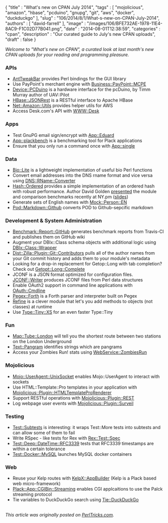 {
   "title" : "What's new on CPAN July 2014",
   "tags" : [
      "mojolicious",
      "amazon",
      "hbase",
      "pcduino",
      "gnupg",
      "git",
      "aws",
      "docker",
      "duckduckgo"
   ],
   "slug" : "106/2014/8/1/What-s-new-on-CPAN-July-2014",
   "authors" : [
      "david-farrell"
   ],
   "image" : "/images/106/BFE732AE-1978-11E4-8AC9-F1C02D77B041.png",
   "date" : "2014-08-01T12:38:59",
   "categories" : "cpan",
   "description" : "Our curated guide to July's new CPAN uploads",
   "draft" : false
}


*Welcome to "What's new on CPAN", a curated look at last month's new CPAN uploads for your reading and programming pleasure.*

### APIs

-   [AntTweakBar](https://metacpan.org/pod/AntTweakBar) provides Perl bindings for the GUI library
-   Use PayPoint's merchant engine with [Business::PayPoint::MCPE](https://metacpan.org/pod/Business::PayPoint::MCPE)
-   [Device::PCDuino](https://metacpan.org/pod/Device::PCDuino) is a hardware interface for the pcDuino, by Timm Murray author of UAV::Pilot
-   [HBase::JSONRest](https://metacpan.org/pod/HBase::JSONRest) is a RESTful interface to Apache HBase
-   [Net::Amazon::Utils](https://metacpan.org/pod/Net::Amazon::Utils) provides helper utils for AWS
-   Access Desk.com's API with [WWW::Desk](https://metacpan.org/pod/WWW::Desk)

### Apps

-   Test GnuPG email sign/encrypt with [App::Eduard](https://metacpan.org/pod/App::Eduard)
-   [App::plackbench](https://metacpan.org/pod/App::plackbench) is a benchmarking tool for Plack applications
-   Ensure that you only run a command once with [App::single](https://metacpan.org/pod/App::single)

### Data

-   [Bio::Lite](https://metacpan.org/pod/Bio::Lite) is a lightweight implementation of useful bio Perl functions
-   Convert email addresses into the DNS rname format and vice versa using [DNS::RName::Converter](https://metacpan.org/pod/DNS::RName::Converter)
-   [Hash::Ordered](https://metacpan.org/pod/Hash::Ordered) provides a simple implementation of an ordered hash with robust performance. Author David Golden [presented](https://www.youtube.com/watch?v=p4U6FWyRBoQ&feature=youtu.be) the module and comparison benchmarks recently at NY.pm ([slides](http://www.dagolden.com/wp-content/uploads/2009/04/Adventures-in-Optimization-NYpm-July-2014.pdf))
-   Generate sets of English names with [Mock::Person::EN](https://metacpan.org/pod/Mock::Person::EN)
-   [Pod::Markdown::Github](https://metacpan.org/pod/Pod::Markdown::Github) converts POD to Github-sepcific markdown

### Development & System Administration

-   [Benchmark::Report::GitHub](https://metacpan.org/pod/Benchmark::Report::GitHub) generates benchmark reports from Travis-CI and publishes them on GitHub wiki
-   Augment your DBIx::Class schema objects with additional logic using [DBIx::Class::Wrapper](https://metacpan.org/pod/DBIx::Class::Wrapper)
-   [Dist::Zilla::Plugin::Git::Contributors](https://metacpan.org/pod/Dist::Zilla::Plugin::Git::Contributors) pulls all of the author names from your Git commit history and adds them to your module's metadata
-   Looking for a drop-in replacement for Getop::Long with tab completion? Check out [Getopt::Long::Complete](https://metacpan.org/pod/Getopt::Long::Complete)
-   JCONF is a JSON format optimized for configuration files. [JCONF::Writer](https://metacpan.org/pod/JCONF::Writer) produces JCONF files from Perl data structures
-   Enable OAuth2 support in command line applications with [OAuth::Cmdline](https://metacpan.org/pod/OAuth::Cmdline)
-   [Pegex::Forth](https://metacpan.org/pod/Pegex::Forth) is a Forth parser and interpreter built on Pegex
-   [Refine](https://metacpan.org/pod/Refine) is a clever module that let's you add methods to objects (not classes) at runtime
-   Use [Type::Tiny::XS](https://metacpan.org/pod/Type::Tiny::XS) for an even faster Type::Tiny

### Fun

-   [Map::Tube::London](https://metacpan.org/pod/Map::Tube::London) will tell you the shortest route between two stations on the London Underground
-   [Text::Pangram](https://metacpan.org/pod/Text::Pangram) identifies strings which are pangrams
-   Access your Zombies Run! stats using [WebService::ZombiesRun](https://metacpan.org/pod/WebService::ZombiesRun)

### Mojolicious

-   [Mojo::UserAgent::UnixSocket](https://metacpan.org/pod/Mojo::UserAgent::UnixSocket) enables Mojo::UserAgent to interact with sockets
-   Use HTML::Template::Pro templates in your application with [Mojolicious::Plugin::HTMLTemplateProRenderer](https://metacpan.org/pod/Mojolicious::Plugin::HTMLTemplateProRenderer)
-   Support RESTful operations with [Mojolicious::Plugin::REST](https://metacpan.org/pod/Mojolicious::Plugin::REST)
-   Log webpage user events with [Mojolicious::Plugin::Surveil](https://metacpan.org/pod/Mojolicious::Plugin::Surveil)

### Testing

-   [Test::Subtests](https://metacpan.org/pod/Test::Subtests) is interesting: it wraps Test::More tests into subtests and can allow some of them to fail
-   Write RSpec - like tests for Rex with [Rex::Test::Spec](https://metacpan.org/pod/Rex::Test::Spec)
-   [Test::Deep::DateTime::RFC3339](https://metacpan.org/pod/Test::Deep::DateTime::RFC3339) tests that RFC3339 timestamps are within a certain tolerance
-   [Test::Docker::MySQL](https://metacpan.org/pod/Test::Docker::MySQL) launches MySQL docker containers

### Web

-   Reuse your Kelp routes with [KelpX::AppBuilder](https://metacpan.org/pod/KelpX::AppBuilder) (Kelp is a Plack based web micro-framework)
-   [Plack::App::CGIBin::Streaming](https://metacpan.org/pod/Plack::App::CGIBin::Streaming) enables CGI applcaitions to use the Palck streaming protocol
-   Tie variables to DuckDuckGo search using [Tie::DuckDuckGo](https://metacpan.org/pod/Tie::DuckDuckGo)


\
*This article was originally posted on [PerlTricks.com](http://perltricks.com).*
